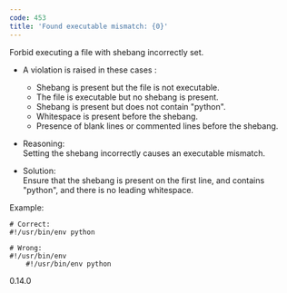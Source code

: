 ```yaml
---
code: 453
title: 'Found executable mismatch: {0}'
---
```


Forbid executing a file with shebang incorrectly set.

  - A violation is raised in these cases :
    
      - Shebang is present but the file is not executable.
      - The file is executable but no shebang is present.
      - Shebang is present but does not contain "python".
      - Whitespace is present before the shebang.
      - Presence of blank lines or commented lines before the shebang.

  - Reasoning:  
    Setting the shebang incorrectly causes an executable mismatch.

  - Solution:  
    Ensure that the shebang is present on the first line, and contains
    "python", and there is no leading whitespace.

Example:

    # Correct:
    #!/usr/bin/env python
    
    # Wrong:
    #!/usr/bin/env
        #!/usr/bin/env python

<div class="versionadded">

0.14.0

</div>